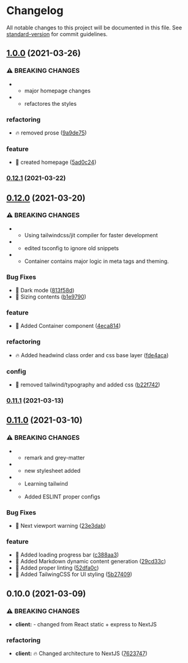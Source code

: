 # Changelog

All notable changes to this project will be documented in this file. See [standard-version](https://github.com/conventional-changelog/standard-version) for commit guidelines.

## [1.0.0](https://github.com/vanntile/vanntile.com/compare/v0.12.1...v1.0.0) (2021-03-26)


### ⚠ BREAKING CHANGES

* - major homepage changes
* - refactores the styles

### refactoring

* :fire: removed prose ([9a9de75](https://github.com/vanntile/vanntile.com/commit/9a9de75727c04b6af3187935a09a3edaace8a234))


### feature

* :star2: created homepage ([5ad0c24](https://github.com/vanntile/vanntile.com/commit/5ad0c246cb49fa503fc864fb95b61b2b98bbf2ac))

### [0.12.1](https://github.com/vanntile/vanntile.com/compare/v0.12.0...v0.12.1) (2021-03-22)

## [0.12.0](https://github.com/vanntile/vanntile.com/compare/v0.11.1...v0.12.0) (2021-03-20)


### ⚠ BREAKING CHANGES

* - Using tailwindcss/jit compiler for faster development
* - edited tsconfig to ignore old snippets
* - Container contains major logic in meta tags and theming.

### Bug Fixes

* :bug: Dark mode ([813f58d](https://github.com/vanntile/vanntile.com/commit/813f58df60997a463a99cc7a51fd4833eb8e795c))
* :bug: Sizing contents ([b1e9790](https://github.com/vanntile/vanntile.com/commit/b1e97902873d30039dfff4f1f9128bf29ddbe8a7))


### feature

* :star2: Added Container component ([4eca814](https://github.com/vanntile/vanntile.com/commit/4eca81462586d18d168e8d5e02f91c43214972b3))


### refactoring

* :fire: Added headwind class order and css base layer ([fde4aca](https://github.com/vanntile/vanntile.com/commit/fde4acaf0926b0f199224be155dfe77e9564c50b))


### config

* :wrench: removed tailwind/typography and added css ([b22f742](https://github.com/vanntile/vanntile.com/commit/b22f742ae0b96b81a258aa27c5f60add7fec8edc))

### [0.11.1](https://github.com/vanntile/vanntile.com/compare/v0.11.0...v0.11.1) (2021-03-13)

## [0.11.0](https://github.com/vanntile/vanntile.com/compare/v0.10.0...v0.11.0) (2021-03-10)


### ⚠ BREAKING CHANGES

* - remark and grey-matter
* - new stylesheet added
* - Learning tailwind
* - Added ESLINT proper configs

### Bug Fixes

* :bug: Next viewport warning ([23e3dab](https://github.com/vanntile/vanntile.com/commit/23e3daba2a67f719c5fea7dd39de2a2b5b614568))


### feature

* :star2: Added loading progress bar ([c388aa3](https://github.com/vanntile/vanntile.com/commit/c388aa36dcfc10105fed972a17b48674fcc34ec2))
* :star2: Added Markdown dynamic content generation ([29cd33c](https://github.com/vanntile/vanntile.com/commit/29cd33cec63e7314909450d000452012abd04721))
* :star2: Added proper linting ([52dfa0c](https://github.com/vanntile/vanntile.com/commit/52dfa0ceb71c104e4c1c8fc18a686a34230c389a))
* :star2: Added TailwingCSS for UI styling ([5b27409](https://github.com/vanntile/vanntile.com/commit/5b274091e2f0ff2e0439446837db0014a9a2f1a5))

## 0.10.0 (2021-03-09)


### ⚠ BREAKING CHANGES

* **client:** - changed from React static + express to NextJS

### refactoring

* **client:** :fire: Changed architecture to NextJS ([7623747](https://github.com/vanntile/vanntile.com/commit/76237478d6b4063194d30c435c452dea74445285))
